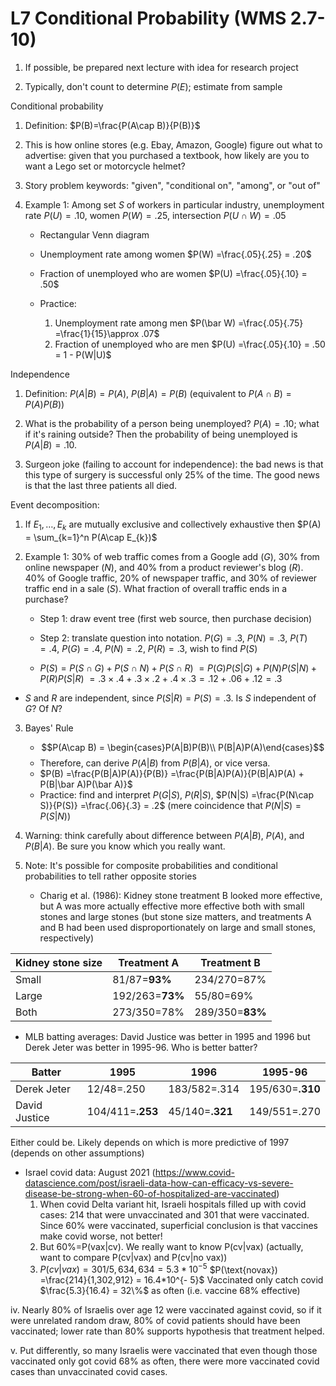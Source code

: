 # L7 Conditional Probability (WMS 2.7-10)

1.  If possible, be prepared next lecture with idea for research project

2.  Typically, don't count to determine $P(E)$; estimate from sample

Conditional probability

1.  Definition: $P(B)=\frac{P(A\cap B)}{P(B)}$

2.  This is how online stores (e.g. Ebay, Amazon, Google) figure out what to advertise: given that you purchased a textbook, how likely are you to want a Lego set or motorcycle helmet?

3.  Story problem keywords: "given", "conditional on", "among", or "out of"

4.  Example 1: Among set $S$ of workers in particular industry, unemployment rate $P(U) = .10$, women $P(W) = .25$, intersection $P(U\cap W) = .05$

    -  Rectangular Venn diagram

    -  Unemployment rate among women $P(W) =\frac{.05}{.25} = .20$

    -  Fraction of unemployed who are women $P(U) =\frac{.05}{.10} = .50$

    -  Practice:
		1.  Unemployment rate among men $P(\bar W) =\frac{.05}{.75} =\frac{1}{15}\approx .07$
		2. Fraction of unemployed who are men $P(U) =\frac{.05}{.10} = .50 = 1 - P(W|U)$

Independence

1.  Definition: $P(A|B) = P(A)$, $P(B|A) = P(B)$ (equivalent to $P(A\cap B) = P(A)P(B)$)

2.  What is the probability of a person being unemployed? $P(A) = .10$; what if it's raining outside? Then the probability of being unemployed is $P(A|B) = .10$.

3.  Surgeon joke (failing to account for independence): the bad news is that this type of surgery is successful only 25% of the time. The good news is that the last three patients all died.

Event decomposition:

1.  If $E_{1},\ldots,E_{k}$ are mutually exclusive and collectively exhaustive then $P(A) = \sum_{k=1}^n P(A\cap E_{k})$

2.  Example 1: 30% of web traffic comes from a Google add ($G$), 30% from online newspaper ($N$), and 40% from a product reviewer's blog ($R$). 40% of Google traffic, 20% of newspaper traffic, and 30% of reviewer traffic end in a sale ($S$). What fraction of overall traffic ends in a purchase?

    -  Step 1: draw event tree (first web source, then purchase decision)

    -  Step 2: translate question into notation. $P(G) = .3$, $P(N) = .3$, $P(T) = .4$, $P(G) = .4$, $P(N) = .2$, $P(R) = .3$, wish to find $P(S)$

    -  $P(S) = P(S\cap G) + P(S\cap N) + P(S\cap R)$
 $= P(G)P(S|G) + P(N)P(S|N) + P(R)P(S|R)$
 $= .3\times .4 + .3\times .2 + .4\times .3 = .12 + .06 + .12 = .3$

-  $S$ and $R$ are independent, since $P(S|R) = P(S) = .3$. Is $S$ independent of $G$? Of $N$?


3.  Bayes' Rule
    -  $$P(A\cap B) = \begin{cases}P(A|B)P(B)\\ P(B|A)P(A)\end{cases}$$
    -  Therefore, can derive $P(A|B)$ from $P(B|A)$, or vice versa.
    -  $P(B) =\frac{P(B|A)P(A)}{P(B)} =\frac{P(B|A)P(A)}{P(B|A)P(A) + P(B|\bar A)P(\bar A)}$
    -  Practice: find and interpret $P(G|S)$, $P(R|S)$, $P(N|S) =\frac{P(N\cap S)}{P(S)} =\frac{.06}{.3} = .2$ (mere coincidence that $P(N|S) = P(S|N)$)

4.  Warning: think carefully about difference between $P(A|B)$, $P(A)$, and $P(B|A)$. Be sure you know which you really want.

5.  Note: It's possible for composite probabilities and conditional probabilities to tell rather opposite stories

    -  Charig et al. (1986): Kidney stone treatment B looked more effective, but A was more actually effective more effective both with small stones and large stones (but stone size matters, and treatments A and B had been used disproportionately on large and small stones, respectively)

| Kidney stone size | Treatment A     | Treatment B     |
|-------------------|-----------------|-----------------|
| Small             | 81/87=**93%**   | 234/270=87%     |
| Large             | 192/263=**73%** | 55/80=69%       |
| Both              | 273/350=78%     | 289/350=**83%** |

-  MLB batting averages: David Justice was better in 1995 and 1996 but Derek Jeter was better in 1995-96. Who is better batter?

| Batter        | 1995             | 1996            | 1995-96          |
|---------------|------------------|-----------------|------------------|
| Derek Jeter   | 12/48=.250       | 183/582=.314    | 195/630=**.310** |
| David Justice | 104/411=**.253** | 45/140=**.321** | 149/551=.270     |
 Either could be. Likely depends on which is more predictive of 1997 (depends on other assumptions)

-  Israel covid data: August 2021 (https://www.covid-datascience.com/post/israeli-data-how-can-efficacy-vs-severe-disease-be-strong-when-60-of-hospitalized-are-vaccinated)
	1.  When covid Delta variant hit, Israeli hospitals filled up with covid cases: 214 that were unvaccinated and 301 that were vaccinated. Since 60% were vaccinated, superficial conclusion is that vaccines make covid worse, not better!
	2. But 60%=P(vax\|cv). We really want to know P(cv\|vax) (actually, want to compare P(cv\|vax) and P(cv\|no vax))
	3. $P(cv|vax) = 301/5,634,634 = 5.3*10^{- 5}$
 $P(\text{novax}) =\frac{214}{1,302,912} = 16.4*10^{- 5}$ Vaccinated only catch covid $\frac{5.3}{16.4} = 32\%$ as often (i.e. vaccine 68% effective)

iv. Nearly 80% of Israelis over age 12 were vaccinated against covid, so if it were unrelated random draw, 80% of covid patients should have been vaccinated; lower rate than 80% supports hypothesis that treatment helped.

v.  Put differently, so many Israelis were vaccinated that even though those vaccinated only got covid 68% as often, there were more vaccinated covid cases than unvaccinated covid cases.